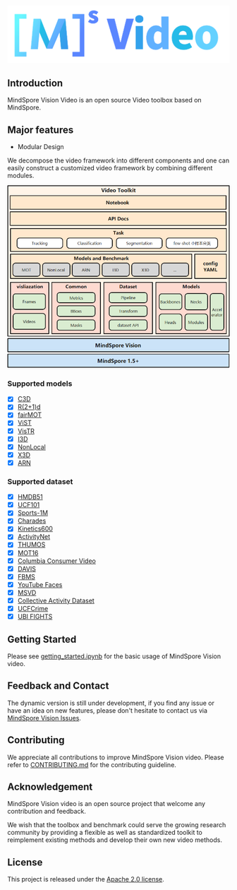 ![LOGO.png](resource/ms_video_logo.png)

## Introduction

MindSpore Vision Video is an open source Video toolbox based on MindSpore.

## Major features

- Modular Design

We decompose the video framework into different components and one can easily construct a customized video framework by combining different modules.

![](./resource/video_architecture.png)

### Supported models

- [x] [C3D]()
- [x] [R(2+1)d]()
- [x] [fairMOT]()
- [x] [ViST]()
- [x] [VisTR]()
- [x] [I3D]()
- [x] [NonLocal]()
- [x] [X3D]()
- [x] [ARN]()

### Supported dataset

- [x] [HMDB51]()
- [x] [UCF101]()
- [x] [Sports-1M]()
- [x] [Charades]()
- [x] [Kinetics600]()
- [x] [ActivityNet]()
- [x] [THUMOS]()
- [x] [MOT16]()
- [x] [Columbia Consumer Video]()
- [x] [DAVIS]()
- [x] [FBMS]()
- [x] [YouTube Faces]()
- [x] [MSVD]()
- [x] [Collective Activity Dataset]()
- [x] [UCFCrime]()
- [x] [UBI FIGHTS]()

## Getting Started

Please see [getting_started.ipynb](../../docs/getting_started.ipynb) for the basic usage of MindSpore Vision video.

## Feedback and Contact

The dynamic version is still under development, if you find any issue or have an idea on new features, please don't hesitate to contact us via [MindSpore Vision Issues](https://gitee.com/mindspore/vision/issues).

## Contributing

We appreciate all contributions to improve MindSpore Vision video. Please refer to [CONTRIBUTING.md](CONTRIBUTING.md) for the contributing guideline.

## Acknowledgement

MindSpore Vision video is an open source project that welcome any contribution and feedback.

We wish that the toolbox and benchmark could serve the growing research
community by providing a flexible as well as standardized toolkit to reimplement existing methods
and develop their own new video methods.

## License

This project is released under the [Apache 2.0 license](LICENSE).